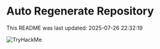 # Auto Regenerate Repository

This README was last updated: 2025-07-26 22:32:19

 ![TryHackMe](https://tryhackme.com/badge/533634)